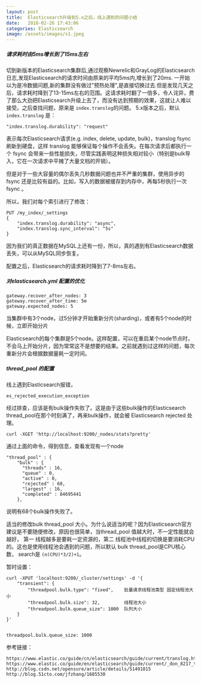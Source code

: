 ```yaml
---
layout: post
title:  Elasticsearch升级到5.x之后，线上遇到的问题小结
date:   2018-02-26 17:43:06
categories: Elasticsearch
image: /assets/images/s1.jpeg
---
```


##### 请求耗时由5ms增长到了15ms左右

切到新版本的Elasticsearch集群后,通过观察Newrelic和GrayLog的Elasticsearch日志,发现Elasticsearch的请求时间由原来的平均5ms内,增长到了20ms. 一开始以为是冷数据问题,新的集群没有做过"预热处理",是直接切换过去.但是发现几天之后，请求耗时降到了13-15ms左右的范围。这请求耗时翻了一倍多，令人诧异，费了那么大劲把Elasticsearch升级上去了，而没有达到预期的效果，这就让人难以接受。之后查找问题，原来是 `index.translog`的问题。 5.x版本之后，默认 `index.translog` 是：

```
"index.translog.durability": "request"
```

表示每次Elasticsearch请求(e.g. index, delete, update, bulk)，translog fsync 刷新到硬盘，这样 translog 能够保证每个操作不会丢失。在每次请求后都执行一个 fsync 会带来一些性能损失，尽管实践表明这种损失相对较小（特别是bulk导入，它在一次请求中平摊了大量文档的开销）。

但是对于一些大容量的偶尔丢失几秒数据问题也并不严重的集群，使用异步的 fsync 还是比较有益的。比如，写入的数据被缓存到内存中，再每5秒执行一次 fsync 。

所以，我们对每个索引进行了修改：

```
PUT /my_index/_settings
{
    "index.translog.durability": "async",
    "index.translog.sync_interval": "5s"
}
```

因为我们的真正数据在MySQL上还有一份，所以，真的遇到有Elasticsearch数据丢失，可以从MySQL同步恢复。

配置之后，Elasticsearch的请求耗时降到了7-8ms左右。

##### 对elasticsearch.yml 配置的优化

```
gateway.recover_after_nodes: 3
gateway.recover_after_time: 5m
gateway.expected_nodes: 5
```

当集群中有3个node，过5分钟才开始重新分片(sharding)，或者有5个node的时候，立即开始分片

Elasticsearch的每个集群是5个node。这样配置，可以在重启某个node节点时，不会马上开始分片，因为常常这不是想要的结果。之前就遇到过这样的问题，每次重新分片会根据数据量耗一定时间。

##### thread_pool 的配置

线上遇到Elasticsearch报错，

```
es_rejected_execution_exception
```

经过排查，应该是有bulk操作失败了。这是由于这些bulk操作的Elasticsearch thread_pool在那个时刻满了，再来bulk操作，就会被 Elasticsearch rejected 处理。

```
curl -XGET 'http://localhost:9200/_nodes/stats?pretty'  
```

通过上面的命令，得到信息，查看发现有一个node
```
"thread_pool" : {  
    "bulk" : {  
      "threads" : 16,  
      "queue" : 0,  
      "active" : 0,  
      "rejected" : 68,  
      "largest" : 16,  
      "completed" : 84695441  
    },  
```

说明有68个bulk操作失败了。

适当的修改bulk thread_pool 大小。为什么说适当的呢？因为Elasticsearch官方建议是不要随便修改，原因也很简单，当thread_pool 值越大时，不一定性能就会越好， 第一 线程越多是要耗一定资源的，第二 线程池中线程的切换是要消耗CPU的。这也是使用线程池会遇到的问题，所以默认 bulk thread_pool是CPU核心数， search是 `(n(CPU)*3/2)+1`。

暂时设置：

```
curl -XPUT 'localhost:9200/_cluster/settings' -d '{  
    "transient": {  
        "threadpool.bulk.type": "fixed",    批量请求线程池类型 固定线程池大小
        "threadpool.bulk.size": 32,         线程池大小
        "threadpool.bulk.queue_size": 1000  队列大小
    }  
}'


threadpool.bulk.queue_size: 1000
```


参考链接：
```
https://www.elastic.co/guide/cn/elasticsearch/guide/current/translog.html
https://www.elastic.co/guide/en/elasticsearch/guide/current/_don_8217_t_touch_these_settings.html#_threadpools
http://blog.csdn.net/opensure/article/details/51491815
http://blog.51cto.com/jfzhang/1685530
```
